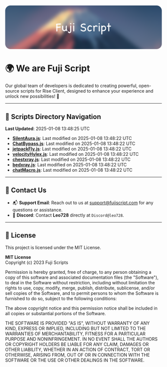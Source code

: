 ![Banner](.github/b.webp)

# 🌍 **We are Fuji Script**

Our global team of developers is dedicated to creating powerful, open-source scripts for Rise Client, designed to enhance your experience and unlock new possibilities! 🌟

---
<!-- SCRIPTS_NAVIGATION_START -->
## 📂 **Scripts Directory Navigation**

**Last Updated**: 2025-01-08 13:48:25 UTC

- **[SilentAura.js](scripts/SilentAura.js)**: Last modified on 2025-01-08 13:48:22 UTC
- **[ChatBypass.js](scripts/ChatBypass.js)**: Last modified on 2025-01-08 13:48:22 UTC
- **[jetpackFly.js](scripts/jetpackFly.js)**: Last modified on 2025-01-08 13:48:22 UTC
- **[velocityHylex.js](scripts/velocityHylex.js)**: Last modified on 2025-01-08 13:48:22 UTC
- **[chestxray.js](scripts/chestxray.js)**: Last modified on 2025-01-08 13:48:22 UTC
- **[bedxray.js](scripts/bedxray.js)**: Last modified on 2025-01-08 13:48:22 UTC
- **[chatMacro.js](scripts/chatMacro.js)**: Last modified on 2025-01-08 13:48:22 UTC

<!-- SCRIPTS_NAVIGATION_END -->

---

## 💬 **Contact Us**  
- 📬 **Support Email**: Reach out to us at [support@fujiscript.com](mailto:support@fujiscript.com) for any questions or assistance.  
- 💬 **Discord**: Contact **Leo728** directly at `Discord@leo728`.

---

## 📜 **License**

This project is licensed under the MIT License.  

**MIT License**  
Copyright (c) 2023 Fuji Scripts  

Permission is hereby granted, free of charge, to any person obtaining a copy of this software and associated documentation files (the "Software"), to deal in the Software without restriction, including without limitation the rights to use, copy, modify, merge, publish, distribute, sublicense, and/or sell copies of the Software, and to permit persons to whom the Software is furnished to do so, subject to the following conditions:  

The above copyright notice and this permission notice shall be included in all copies or substantial portions of the Software.  

THE SOFTWARE IS PROVIDED "AS IS", WITHOUT WARRANTY OF ANY KIND, EXPRESS OR IMPLIED, INCLUDING BUT NOT LIMITED TO THE WARRANTIES OF MERCHANTABILITY, FITNESS FOR A PARTICULAR PURPOSE AND NONINFRINGEMENT. IN NO EVENT SHALL THE AUTHORS OR COPYRIGHT HOLDERS BE LIABLE FOR ANY CLAIM, DAMAGES OR OTHER LIABILITY, WHETHER IN AN ACTION OF CONTRACT, TORT OR OTHERWISE, ARISING FROM, OUT OF OR IN CONNECTION WITH THE SOFTWARE OR THE USE OR OTHER DEALINGS IN THE SOFTWARE.  
